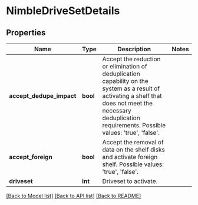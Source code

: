 # NimbleDriveSetDetails

## Properties
Name | Type | Description | Notes
------------ | ------------- | ------------- | -------------
**accept_dedupe_impact** | **bool** | Accept the reduction or elimination of deduplication capability on the system as a result of activating a shelf that does not meet the necessary deduplication requirements. Possible values: &#39;true&#39;, &#39;false&#39;. | 
**accept_foreign** | **bool** | Accept the removal of data on the shelf disks and activate foreign shelf. Possible values: &#39;true&#39;, &#39;false&#39;. | 
**driveset** | **int** | Driveset to activate. | 

[[Back to Model list]](../README.md#documentation-for-models) [[Back to API list]](../README.md#documentation-for-api-endpoints) [[Back to README]](../README.md)


